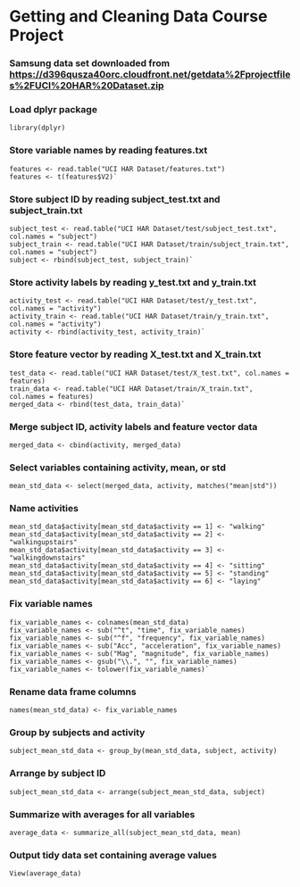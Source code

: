 # Getting and Cleaning Data Course Project

### Samsung data set downloaded from https://d396qusza40orc.cloudfront.net/getdata%2Fprojectfiles%2FUCI%20HAR%20Dataset.zip

### Load dplyr package
`library(dplyr)`

### Store variable names by reading features.txt
```
features <- read.table("UCI HAR Dataset/features.txt")
features <- t(features$V2)`
```

### Store subject ID by reading subject_test.txt and subject_train.txt
```
subject_test <- read.table("UCI HAR Dataset/test/subject_test.txt", col.names = "subject")
subject_train <- read.table("UCI HAR Dataset/train/subject_train.txt", col.names = "subject")
subject <- rbind(subject_test, subject_train)`
```

### Store activity labels by reading y_test.txt and y_train.txt
```
activity_test <- read.table("UCI HAR Dataset/test/y_test.txt", col.names = "activity")
activity_train <- read.table("UCI HAR Dataset/train/y_train.txt", col.names = "activity")
activity <- rbind(activity_test, activity_train)`
```

### Store feature vector by reading X_test.txt and X_train.txt
```
test_data <- read.table("UCI HAR Dataset/test/X_test.txt", col.names = features)
train_data <- read.table("UCI HAR Dataset/train/X_train.txt", col.names = features)
merged_data <- rbind(test_data, train_data)`
```

### Merge subject ID, activity labels and feature vector data
`merged_data <- cbind(activity, merged_data)`

### Select variables containing activity, mean, or std
`mean_std_data <- select(merged_data, activity, matches("mean|std"))`

### Name activities
```
mean_std_data$activity[mean_std_data$activity == 1] <- "walking"
mean_std_data$activity[mean_std_data$activity == 2] <- "walkingupstairs"
mean_std_data$activity[mean_std_data$activity == 3] <- "walkingdownstairs"
mean_std_data$activity[mean_std_data$activity == 4] <- "sitting"
mean_std_data$activity[mean_std_data$activity == 5] <- "standing"
mean_std_data$activity[mean_std_data$activity == 6] <- "laying"
```

### Fix variable names
```
fix_variable_names <- colnames(mean_std_data)
fix_variable_names <- sub("^t", "time", fix_variable_names)
fix_variable_names <- sub("^f", "frequency", fix_variable_names)
fix_variable_names <- sub("Acc", "acceleration", fix_variable_names)
fix_variable_names <- sub("Mag", "magnitude", fix_variable_names)
fix_variable_names <- gsub("\\.", "", fix_variable_names)
fix_variable_names <- tolower(fix_variable_names)`
```

### Rename data frame columns
`names(mean_std_data) <- fix_variable_names`

### Group by subjects and activity
`subject_mean_std_data <- group_by(mean_std_data, subject, activity)`

### Arrange by subject ID
`subject_mean_std_data <- arrange(subject_mean_std_data, subject)`

### Summarize with averages for all variables
`average_data <- summarize_all(subject_mean_std_data, mean)`

### Output tidy data set containing average values
`View(average_data)`
